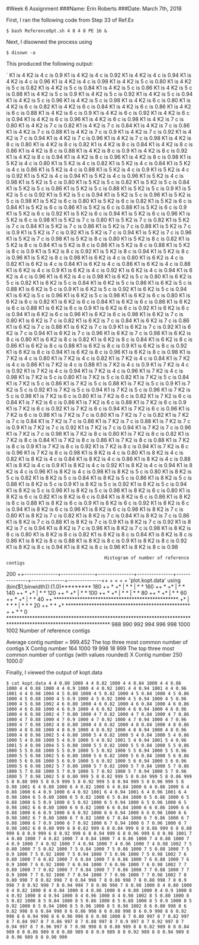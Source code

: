 #Week 6 Assignment
###Name: Erin Roberts
###Date: March 7th, 2018

First, I ran the following code from Step 33 of Ref.Ex

`$ bash ReferenceOpt.sh 4 8 4 8 PE 16 &`

Next, I disowned the process using

`$ disown -a`

This produced the following output:

`
K1 is 4 K2 is 4 c is 0.9
K1 is 4 K2 is 4 c is 0.92
K1 is 4 K2 is 4 c is 0.94
K1 is 4 K2 is 4 c is 0.96
K1 is 4 K2 is 4 c is 0.98
K1 is 4 K2 is 5 c is 0.80
K1 is 4 K2 is 5 c is 0.82
K1 is 4 K2 is 5 c is 0.84
K1 is 4 K2 is 5 c is 0.86
K1 is 4 K2 is 5 c is 0.88
K1 is 4 K2 is 5 c is 0.9
K1 is 4 K2 is 5 c is 0.92
K1 is 4 K2 is 5 c is 0.94
K1 is 4 K2 is 5 c is 0.96
K1 is 4 K2 is 5 c is 0.98
K1 is 4 K2 is 6 c is 0.80
K1 is 4 K2 is 6 c is 0.82
K1 is 4 K2 is 6 c is 0.84
K1 is 4 K2 is 6 c is 0.86
K1 is 4 K2 is 6 c is 0.88
K1 is 4 K2 is 6 c is 0.9
K1 is 4 K2 is 6 c is 0.92
K1 is 4 K2 is 6 c is 0.94
K1 is 4 K2 is 6 c is 0.96
K1 is 4 K2 is 6 c is 0.98
K1 is 4 K2 is 7 c is 0.80
K1 is 4 K2 is 7 c is 0.82
K1 is 4 K2 is 7 c is 0.84
K1 is 4 K2 is 7 c is 0.86
K1 is 4 K2 is 7 c is 0.88
K1 is 4 K2 is 7 c is 0.9
K1 is 4 K2 is 7 c is 0.92
K1 is 4 K2 is 7 c is 0.94
K1 is 4 K2 is 7 c is 0.96
K1 is 4 K2 is 7 c is 0.98
K1 is 4 K2 is 8 c is 0.80
K1 is 4 K2 is 8 c is 0.82
K1 is 4 K2 is 8 c is 0.84
K1 is 4 K2 is 8 c is 0.86
K1 is 4 K2 is 8 c is 0.88
K1 is 4 K2 is 8 c is 0.9
K1 is 4 K2 is 8 c is 0.92
K1 is 4 K2 is 8 c is 0.94
K1 is 4 K2 is 8 c is 0.96
K1 is 4 K2 is 8 c is 0.98
K1 is 5 K2 is 4 c is 0.80
K1 is 5 K2 is 4 c is 0.82
K1 is 5 K2 is 4 c is 0.84
K1 is 5 K2 is 4 c is 0.86
K1 is 5 K2 is 4 c is 0.88
K1 is 5 K2 is 4 c is 0.9
K1 is 5 K2 is 4 c is 0.92
K1 is 5 K2 is 4 c is 0.94
K1 is 5 K2 is 4 c is 0.96
K1 is 5 K2 is 4 c is 0.98
K1 is 5 K2 is 5 c is 0.80
K1 is 5 K2 is 5 c is 0.82
K1 is 5 K2 is 5 c is 0.84
K1 is 5 K2 is 5 c is 0.86
K1 is 5 K2 is 5 c is 0.88
K1 is 5 K2 is 5 c is 0.9
K1 is 5 K2 is 5 c is 0.92
K1 is 5 K2 is 5 c is 0.94
K1 is 5 K2 is 5 c is 0.96
K1 is 5 K2 is 5 c is 0.98
K1 is 5 K2 is 6 c is 0.80
K1 is 5 K2 is 6 c is 0.82
K1 is 5 K2 is 6 c is 0.84
K1 is 5 K2 is 6 c is 0.86
K1 is 5 K2 is 6 c is 0.88
K1 is 5 K2 is 6 c is 0.9
K1 is 5 K2 is 6 c is 0.92
K1 is 5 K2 is 6 c is 0.94
K1 is 5 K2 is 6 c is 0.96
K1 is 5 K2 is 6 c is 0.98
K1 is 5 K2 is 7 c is 0.80
K1 is 5 K2 is 7 c is 0.82
K1 is 5 K2 is 7 c is 0.84
K1 is 5 K2 is 7 c is 0.86
K1 is 5 K2 is 7 c is 0.88
K1 is 5 K2 is 7 c is 0.9
K1 is 5 K2 is 7 c is 0.92
K1 is 5 K2 is 7 c is 0.94
K1 is 5 K2 is 7 c is 0.96
K1 is 5 K2 is 7 c is 0.98
K1 is 5 K2 is 8 c is 0.80
K1 is 5 K2 is 8 c is 0.82
K1 is 5 K2 is 8 c is 0.84
K1 is 5 K2 is 8 c is 0.86
K1 is 5 K2 is 8 c is 0.88
K1 is 5 K2 is 8 c is 0.9
K1 is 5 K2 is 8 c is 0.92
K1 is 5 K2 is 8 c is 0.94
K1 is 5 K2 is 8 c is 0.96
K1 is 5 K2 is 8 c is 0.98
K1 is 6 K2 is 4 c is 0.80
K1 is 6 K2 is 4 c is 0.82
K1 is 6 K2 is 4 c is 0.84
K1 is 6 K2 is 4 c is 0.86
K1 is 6 K2 is 4 c is 0.88
K1 is 6 K2 is 4 c is 0.9
K1 is 6 K2 is 4 c is 0.92
K1 is 6 K2 is 4 c is 0.94
K1 is 6 K2 is 4 c is 0.96
K1 is 6 K2 is 4 c is 0.98
K1 is 6 K2 is 5 c is 0.80
K1 is 6 K2 is 5 c is 0.82
K1 is 6 K2 is 5 c is 0.84
K1 is 6 K2 is 5 c is 0.86
K1 is 6 K2 is 5 c is 0.88
K1 is 6 K2 is 5 c is 0.9
K1 is 6 K2 is 5 c is 0.92
K1 is 6 K2 is 5 c is 0.94
K1 is 6 K2 is 5 c is 0.96
K1 is 6 K2 is 5 c is 0.98
K1 is 6 K2 is 6 c is 0.80
K1 is 6 K2 is 6 c is 0.82
K1 is 6 K2 is 6 c is 0.84
K1 is 6 K2 is 6 c is 0.86
K1 is 6 K2 is 6 c is 0.88
K1 is 6 K2 is 6 c is 0.9
K1 is 6 K2 is 6 c is 0.92
K1 is 6 K2 is 6 c is 0.94
K1 is 6 K2 is 6 c is 0.96
K1 is 6 K2 is 6 c is 0.98
K1 is 6 K2 is 7 c is 0.80
K1 is 6 K2 is 7 c is 0.82
K1 is 6 K2 is 7 c is 0.84
K1 is 6 K2 is 7 c is 0.86
K1 is 6 K2 is 7 c is 0.88
K1 is 6 K2 is 7 c is 0.9
K1 is 6 K2 is 7 c is 0.92
K1 is 6 K2 is 7 c is 0.94
K1 is 6 K2 is 7 c is 0.96
K1 is 6 K2 is 7 c is 0.98
K1 is 6 K2 is 8 c is 0.80
K1 is 6 K2 is 8 c is 0.82
K1 is 6 K2 is 8 c is 0.84
K1 is 6 K2 is 8 c is 0.86
K1 is 6 K2 is 8 c is 0.88
K1 is 6 K2 is 8 c is 0.9
K1 is 6 K2 is 8 c is 0.92
K1 is 6 K2 is 8 c is 0.94
K1 is 6 K2 is 8 c is 0.96
K1 is 6 K2 is 8 c is 0.98
K1 is 7 K2 is 4 c is 0.80
K1 is 7 K2 is 4 c is 0.82
K1 is 7 K2 is 4 c is 0.84
K1 is 7 K2 is 4 c is 0.86
K1 is 7 K2 is 4 c is 0.88
K1 is 7 K2 is 4 c is 0.9
K1 is 7 K2 is 4 c is 0.92
K1 is 7 K2 is 4 c is 0.94
K1 is 7 K2 is 4 c is 0.96
K1 is 7 K2 is 4 c is 0.98
K1 is 7 K2 is 5 c is 0.80
K1 is 7 K2 is 5 c is 0.82
K1 is 7 K2 is 5 c is 0.84
K1 is 7 K2 is 5 c is 0.86
K1 is 7 K2 is 5 c is 0.88
K1 is 7 K2 is 5 c is 0.9
K1 is 7 K2 is 5 c is 0.92
K1 is 7 K2 is 5 c is 0.94
K1 is 7 K2 is 5 c is 0.96
K1 is 7 K2 is 5 c is 0.98
K1 is 7 K2 is 6 c is 0.80
K1 is 7 K2 is 6 c is 0.82
K1 is 7 K2 is 6 c is 0.84
K1 is 7 K2 is 6 c is 0.86
K1 is 7 K2 is 6 c is 0.88
K1 is 7 K2 is 6 c is 0.9
K1 is 7 K2 is 6 c is 0.92
K1 is 7 K2 is 6 c is 0.94
K1 is 7 K2 is 6 c is 0.96
K1 is 7 K2 is 6 c is 0.98
K1 is 7 K2 is 7 c is 0.80
K1 is 7 K2 is 7 c is 0.82
K1 is 7 K2 is 7 c is 0.84
K1 is 7 K2 is 7 c is 0.86
K1 is 7 K2 is 7 c is 0.88
K1 is 7 K2 is 7 c is 0.9
K1 is 7 K2 is 7 c is 0.92
K1 is 7 K2 is 7 c is 0.94
K1 is 7 K2 is 7 c is 0.96
K1 is 7 K2 is 7 c is 0.98
K1 is 7 K2 is 8 c is 0.80
K1 is 7 K2 is 8 c is 0.82
K1 is 7 K2 is 8 c is 0.84
K1 is 7 K2 is 8 c is 0.86
K1 is 7 K2 is 8 c is 0.88
K1 is 7 K2 is 8 c is 0.9
K1 is 7 K2 is 8 c is 0.92
K1 is 7 K2 is 8 c is 0.94
K1 is 7 K2 is 8 c is 0.96
K1 is 7 K2 is 8 c is 0.98
K1 is 8 K2 is 4 c is 0.80
K1 is 8 K2 is 4 c is 0.82
K1 is 8 K2 is 4 c is 0.84
K1 is 8 K2 is 4 c is 0.86
K1 is 8 K2 is 4 c is 0.88
K1 is 8 K2 is 4 c is 0.9
K1 is 8 K2 is 4 c is 0.92
K1 is 8 K2 is 4 c is 0.94
K1 is 8 K2 is 4 c is 0.96
K1 is 8 K2 is 4 c is 0.98
K1 is 8 K2 is 5 c is 0.80
K1 is 8 K2 is 5 c is 0.82
K1 is 8 K2 is 5 c is 0.84
K1 is 8 K2 is 5 c is 0.86
K1 is 8 K2 is 5 c is 0.88
K1 is 8 K2 is 5 c is 0.9
K1 is 8 K2 is 5 c is 0.92
K1 is 8 K2 is 5 c is 0.94
K1 is 8 K2 is 5 c is 0.96
K1 is 8 K2 is 5 c is 0.98
K1 is 8 K2 is 6 c is 0.80
K1 is 8 K2 is 6 c is 0.82
K1 is 8 K2 is 6 c is 0.84
K1 is 8 K2 is 6 c is 0.86
K1 is 8 K2 is 6 c is 0.88
K1 is 8 K2 is 6 c is 0.9
K1 is 8 K2 is 6 c is 0.92
K1 is 8 K2 is 6 c is 0.94
K1 is 8 K2 is 6 c is 0.96
K1 is 8 K2 is 6 c is 0.98
K1 is 8 K2 is 7 c is 0.80
K1 is 8 K2 is 7 c is 0.82
K1 is 8 K2 is 7 c is 0.84
K1 is 8 K2 is 7 c is 0.86
K1 is 8 K2 is 7 c is 0.88
K1 is 8 K2 is 7 c is 0.9
K1 is 8 K2 is 7 c is 0.92
K1 is 8 K2 is 7 c is 0.94
K1 is 8 K2 is 7 c is 0.96
K1 is 8 K2 is 7 c is 0.98
K1 is 8 K2 is 8 c is 0.80
K1 is 8 K2 is 8 c is 0.82
K1 is 8 K2 is 8 c is 0.84
K1 is 8 K2 is 8 c is 0.86
K1 is 8 K2 is 8 c is 0.88
K1 is 8 K2 is 8 c is 0.9
K1 is 8 K2 is 8 c is 0.92
K1 is 8 K2 is 8 c is 0.94
K1 is 8 K2 is 8 c is 0.96
K1 is 8 K2 is 8 c is 0.98


                                         Histogram of number of reference contigs

  200 ++--------------+--------------+---------------+---------------+---------------+--------------+--------------++
      +               +              +               +       'plot.kopt.data' using (bin($1,binwidth)):(1.0)*********
  180 ++                                                                                            *              +*
      |                                                                                             *               *
      |                                                                                             *               *
  160 ++                                                                                            *              +*
      |                                                                                             *               *
  140 ++                                                                                            *              +*
      |                                                                                             *               *
  120 ++                                                                                            *              +*
      |                                                                                             *               *
  100 ++                                                                                            *              +*
      |                                                                                             *               *
      |                                                                                             *               *
   80 ++                                                                                            *              +*
      |                                                                                             *               *
   60 ++                                                                                            *              +*
      |                                                                                             *               *
   40 ++                                             ************************************************              +*
      |                                              *                                              *               *
      |                                              *                                              *               *
   20 ++                                             *                                              *              +*
      ************************************************               +               +              *               *
    0 ***************************************************************************************************************
     988             990            992             994             996             998            1000            1002
                                                Number of reference contigs

Average contig number = 999.452
The top three most common number of contigs
X	Contig number
164	1000
19	998
18	999
The top three most common number of contigs (with values rounded)
X	Contig number
250	1000.0`

Finally, I viewed the output of kopt.data

`$ cat kopt.data
4 4 0.80 1000
4 4 0.82 1000
4 4 0.84 1000
4 4 0.86 1000
4 4 0.88 1000
4 4 0.9 1000
4 4 0.92 1001
4 4 0.94 1001
4 4 0.96 1001
4 4 0.98 1004
4 5 0.80 1000
4 5 0.82 1000
4 5 0.84 1000
4 5 0.86 1000
4 5 0.88 1000
4 5 0.9 1000
4 5 0.92 1000
4 5 0.94 1000
4 5 0.96 1000
4 5 0.98 1002
4 6 0.80 1000
4 6 0.82 1000
4 6 0.84 1000
4 6 0.86 1000
4 6 0.88 1000
4 6 0.9 1000
4 6 0.92 1000
4 6 0.94 1000
4 6 0.96 1000
4 6 0.98 1002
4 7 0.80 1000
4 7 0.82 1000
4 7 0.84 1000
4 7 0.86 1000
4 7 0.88 1000
4 7 0.9 1000
4 7 0.92 1000
4 7 0.94 1000
4 7 0.96 1000
4 7 0.98 1002
4 8 0.80 1000
4 8 0.82 1000
4 8 0.84 1000
4 8 0.86 1000
4 8 0.88 1000
4 8 0.9 1000
4 8 0.92 1000
4 8 0.94 1000
4 8 0.96 1000
4 8 0.98 1002
5 4 0.80 1000
5 4 0.82 1000
5 4 0.84 1000
5 4 0.86 1000
5 4 0.88 1000
5 4 0.9 1000
5 4 0.92 1001
5 4 0.94 1001
5 4 0.96 1001
5 4 0.98 1004
5 5 0.80 1000
5 5 0.82 1000
5 5 0.84 1000
5 5 0.86 1000
5 5 0.88 1000
5 5 0.9 1000
5 5 0.92 1000
5 5 0.94 1000
5 5 0.96 1000
5 5 0.98 1002
5 6 0.80 1000
5 6 0.82 1000
5 6 0.84 1000
5 6 0.86 1000
5 6 0.88 1000
5 6 0.9 1000
5 6 0.92 1000
5 6 0.94 1000
5 6 0.96 1000
5 6 0.98 1002
5 7 0.80 1000
5 7 0.82 1000
5 7 0.84 1000
5 7 0.86 1000
5 7 0.88 1000
5 7 0.9 1000
5 7 0.92 1000
5 7 0.94 1000
5 7 0.96 1000
5 7 0.98 1002
5 8 0.80 999
5 8 0.82 999
5 8 0.84 999
5 8 0.86 999
5 8 0.88 999
5 8 0.9 999
5 8 0.92 999
5 8 0.94 999
5 8 0.96 999
5 8 0.98 1001
6 4 0.80 1000
6 4 0.82 1000
6 4 0.84 1000
6 4 0.86 1000
6 4 0.88 1000
6 4 0.9 1000
6 4 0.92 1001
6 4 0.94 1001
6 4 0.96 1001
6 4 0.98 1004
6 5 0.80 1000
6 5 0.82 1000
6 5 0.84 1000
6 5 0.86 1000
6 5 0.88 1000
6 5 0.9 1000
6 5 0.92 1000
6 5 0.94 1000
6 5 0.96 1000
6 5 0.98 1002
6 6 0.80 1000
6 6 0.82 1000
6 6 0.84 1000
6 6 0.86 1000
6 6 0.88 1000
6 6 0.9 1000
6 6 0.92 1000
6 6 0.94 1000
6 6 0.96 1000
6 6 0.98 1002
6 7 0.80 1000
6 7 0.82 1000
6 7 0.84 1000
6 7 0.86 1000
6 7 0.88 1000
6 7 0.9 1000
6 7 0.92 1000
6 7 0.94 1000
6 7 0.96 1000
6 7 0.98 1002
6 8 0.80 999
6 8 0.82 999
6 8 0.84 999
6 8 0.86 999
6 8 0.88 999
6 8 0.9 999
6 8 0.92 999
6 8 0.94 999
6 8 0.96 999
6 8 0.98 1001
7 4 0.80 1000
7 4 0.82 1000
7 4 0.84 1000
7 4 0.86 1000
7 4 0.88 1000
7 4 0.9 1000
7 4 0.92 1000
7 4 0.94 1000
7 4 0.96 1000
7 4 0.98 1002
7 5 0.80 1000
7 5 0.82 1000
7 5 0.84 1000
7 5 0.86 1000
7 5 0.88 1000
7 5 0.9 1000
7 5 0.92 1000
7 5 0.94 1000
7 5 0.96 1000
7 5 0.98 1002
7 6 0.80 1000
7 6 0.82 1000
7 6 0.84 1000
7 6 0.86 1000
7 6 0.88 1000
7 6 0.9 1000
7 6 0.92 1000
7 6 0.94 1000
7 6 0.96 1000
7 6 0.98 1002
7 7 0.80 1000
7 7 0.82 1000
7 7 0.84 1000
7 7 0.86 1000
7 7 0.88 1000
7 7 0.9 1000
7 7 0.92 1000
7 7 0.94 1000
7 7 0.96 1000
7 7 0.98 1002
7 8 0.80 998
7 8 0.82 998
7 8 0.84 998
7 8 0.86 998
7 8 0.88 998
7 8 0.9 998
7 8 0.92 998
7 8 0.94 998
7 8 0.96 998
7 8 0.98 1000
8 4 0.80 1000
8 4 0.82 1000
8 4 0.84 1000
8 4 0.86 1000
8 4 0.88 1000
8 4 0.9 1000
8 4 0.92 1000
8 4 0.94 1000
8 4 0.96 1000
8 4 0.98 1002
8 5 0.80 1000
8 5 0.82 1000
8 5 0.84 1000
8 5 0.86 1000
8 5 0.88 1000
8 5 0.9 1000
8 5 0.92 1000
8 5 0.94 1000
8 5 0.96 1000
8 5 0.98 1002
8 6 0.80 998
8 6 0.82 998
8 6 0.84 998
8 6 0.86 998
8 6 0.88 998
8 6 0.9 998
8 6 0.92 998
8 6 0.94 998
8 6 0.96 998
8 6 0.98 1000
8 7 0.80 997
8 7 0.82 997
8 7 0.84 997
8 7 0.86 997
8 7 0.88 997
8 7 0.9 997
8 7 0.92 997
8 7 0.94 997
8 7 0.96 997
8 7 0.98 998
8 8 0.80 989
8 8 0.82 989
8 8 0.84 989
8 8 0.86 989
8 8 0.88 989
8 8 0.9 989
8 8 0.92 989
8 8 0.94 989
8 8 0.96 989
8 8 0.98 990`



